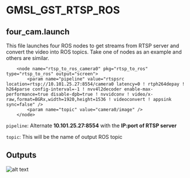 # GMSL_GST_RTSP_ROS
## four_cam.launch
This file launches four ROS nodes to get streams from RTSP server and convert the video into ROS topics. Take one of nodes as an example and others are similar.
```
    <node name="rtsp_to_ros_camera0" pkg="rtsp_to_ros" type="rtsp_to_ros" output="screen">
        <param name="pipeline" value="rtspsrc location=rtsp://10.101.25.27:8554/camera0 latency=0 ! rtph264depay ! h264parse config-interval=-1 ! nvv4l2decoder enable-max-performance=true disable-dpb=true ! nvvidconv ! video/x-raw,format=BGRx,width=1920,height=1536 ! videoconvert ! appsink sync=false" />
        <param name="topic" value="camera0/image" />
    </node>
```
`pipeline`: Alternate **10.101.25.27:8554** with the **IP:port of RTSP server**

`topic`: This will be the name of output ROS topic
## Outputs
![alt text](<Peek 2024-09-02 10-02.gif>)